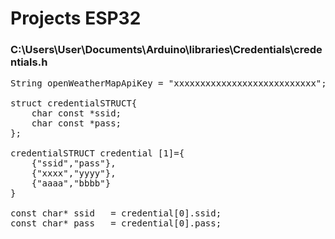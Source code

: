 <h1>Projects ESP32</h1>



<h3>C:\Users\User\Documents\Arduino\libraries\Credentials\credentials.h</h3>


<pre>
String openWeatherMapApiKey = "xxxxxxxxxxxxxxxxxxxxxxxxxxx";

struct credentialSTRUCT{
    char const *ssid;
    char const *pass;
};

credentialSTRUCT credential [1]={
    {"ssid","pass"},
    {"xxxx","yyyy"},
    {"aaaa","bbbb"}
}

const char* ssid   = credential[0].ssid;
const char* pass   = credential[0].pass;

</pre>
